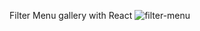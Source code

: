 Filter Menu gallery with React
![filter-menu](https://user-images.githubusercontent.com/67111661/193401546-97368ab3-80af-4c43-8dd5-837fef928e29.png)
